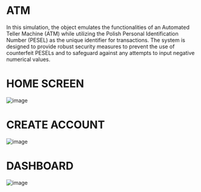 ﻿# ATM
In this simulation, the object emulates the functionalities of an Automated Teller Machine (ATM) while utilizing the Polish Personal Identification Number (PESEL) as the unique identifier for transactions. The system is designed to provide robust security measures to prevent the use of counterfeit PESELs and to safeguard against any attempts to input negative numerical values.
# HOME SCREEN
![image](https://github.com/enio060/ATM/assets/82964103/607bdeed-5308-4ab9-abd1-4ef962d9fb79)
# CREATE ACCOUNT
![image](https://github.com/enio060/ATM/assets/82964103/adba136b-35cd-4c2f-a357-06bd6b8ae35d)
# DASHBOARD
![image](https://github.com/enio060/ATM/assets/82964103/f87651f5-9f5b-4aba-8d3e-e01ce7c54703)

